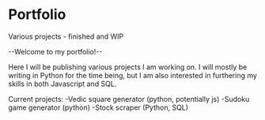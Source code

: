 # Portfolio
Various projects - finished and WIP

--Welcome to my portfolio!--

Here I will be publishing various projects I am working on. I will mostly be writing in Python for the time being, but I am also interested in furthering my skills in both Javascript and SQL.

Current projects:
  -Vedic square generator (python, potentially js)
  -Sudoku game generator (python)
  -Stock scraper (Python, SQL)
